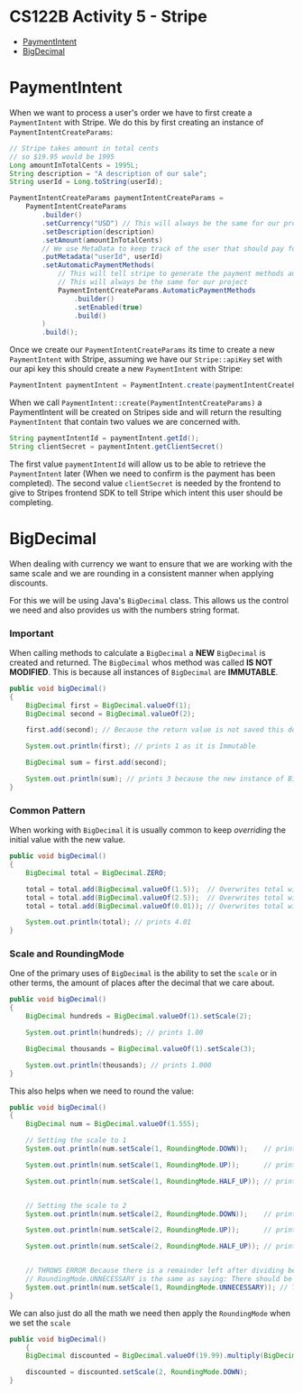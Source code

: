 # CS122B Activity 5 - Stripe

- [PaymentIntent](#paymentintent)
- [BigDecimal](#bigdecimal)

# PaymentIntent

When we want to process a user's order we have to first create a `PaymentIntent` with Stripe. We do this by first creating an instance of `PaymentIntentCreateParams`:

```java
// Stripe takes amount in total cents
// so $19.95 would be 1995
Long amountInTotalCents = 1995L; 
String description = "A description of our sale";
String userId = Long.toString(userId);

PaymentIntentCreateParams paymentIntentCreateParams =
    PaymentIntentCreateParams
        .builder()
        .setCurrency("USD") // This will always be the same for our project
        .setDescription(description)
        .setAmount(amountInTotalCents)
        // We use MetaData to keep track of the user that should pay for the order
        .putMetadata("userId", userId)
        .setAutomaticPaymentMethods(
            // This will tell stripe to generate the payment methods automatically
            // This will always be the same for our project
            PaymentIntentCreateParams.AutomaticPaymentMethods
                .builder()
                .setEnabled(true)
                .build()
        )
        .build();
```

Once we create our `PaymentIntentCreateParams` its time to create a new `PaymentIntent` with Stripe, assuming we have our `Stripe::apiKey` set with our api key this should create a new `PaymentIntent` with Stripe:

```java
PaymentIntent paymentIntent = PaymentIntent.create(paymentIntentCreateParams);
```

When we call `PaymentIntent::create(PaymentIntentCreateParams)` a PaymentIntent will be created on Stripes side and will return the resulting `PaymentIntent` that contain two values we are concerned with.

```java
String paymentIntentId = paymentIntent.getId();
String clientSecret = paymentIntent.getClientSecret()
```

The first value `paymentIntentId` will allow us to be able to retrieve the `PaymentIntent` later (When we need to confirm is the payment has been completed). The second value `clientSecret` is needed by the frontend to give to Stripes frontend SDK to tell Stripe which intent this user should be completing.

# BigDecimal

When dealing with currency we want to ensure that we are working with the same scale and we are rounding in a consistent manner when applying discounts.

For this we will be using Java's `BigDecimal` class. This allows us the control we need and also provides us with the numbers string format.

### Important
When calling methods to calculate a `BigDecimal` a **NEW** `BigDecimal` is created and returned. The `BigDecimal` whos method was called **IS NOT MODIFIED**. This is because all instances of `BigDecimal` are **IMMUTABLE**.

```java
public void bigDecimal()
{
    BigDecimal first = BigDecimal.valueOf(1);
    BigDecimal second = BigDecimal.valueOf(2);

    first.add(second); // Because the return value is not saved this does nothing

    System.out.println(first); // prints 1 as it is Immutable

    BigDecimal sum = first.add(second); 

    System.out.println(sum); // prints 3 because the new instance of BigDecimal when calling .add() is saved to sum
}
```

### Common Pattern

When working with <code>BigDecimal</code> it is usually common to keep *overriding* the initial value with the new value.

```java
public void bigDecimal()
{
    BigDecimal total = BigDecimal.ZERO;

    total = total.add(BigDecimal.valueOf(1.5));  // Overwrites total with the new value
    total = total.add(BigDecimal.valueOf(2.5));  // Overwrites total with the new value
    total = total.add(BigDecimal.valueOf(0.01)); // Overwrites total with the new value

    System.out.println(total); // prints 4.01
}
```

### Scale and RoundingMode

One of the primary uses of <code>BigDecimal</code> is the ability to set the <code>scale</code> or in other terms, the amount of places after the decimal that we care about.

```java
public void bigDecimal()
{
    BigDecimal hundreds = BigDecimal.valueOf(1).setScale(2);

    System.out.println(hundreds); // prints 1.00

    BigDecimal thousands = BigDecimal.valueOf(1).setScale(3);

    System.out.println(thousands); // prints 1.000
}
```

This also helps when we need to round the value:

```java
public void bigDecimal()
{
    BigDecimal num = BigDecimal.valueOf(1.555);

    // Setting the scale to 1
    System.out.println(num.setScale(1, RoundingMode.DOWN));    // prints 1.5

    System.out.println(num.setScale(1, RoundingMode.UP));      // prints 1.6

    System.out.println(num.setScale(1, RoundingMode.HALF_UP)); // prints 1.6


    // Setting the scale to 2
    System.out.println(num.setScale(2, RoundingMode.DOWN));    // prints 1.55

    System.out.println(num.setScale(2, RoundingMode.UP));      // prints 1.56

    System.out.println(num.setScale(2, RoundingMode.HALF_UP)); // prints 1.56


    // THROWS ERROR Because there is a remainder left after dividing because
    // RoundingMode.UNNECESSARY is the same as saying: There should be no remainder
    System.out.println(num.setScale(1, RoundingMode.UNNECESSARY)); // Throws Error
}
```

We can also just do all the math we need then apply the <code>RoundingMode</code> when we set the <code>scale</code>

```java
public void bigDecimal()
    {
    BigDecimal discounted = BigDecimal.valueOf(19.99).multiply(BigDecimal.valueOf(0.85)); 

    discounted = discounted.setScale(2, RoundingMode.DOWN);
}
```
  
